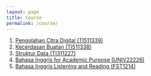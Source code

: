 ```yaml
---
layout: page
title: Course
permalink: /course/
---
```


1. <a href="{{ site.baseurl }}/course/pengolahan-citra-digital">Pengolahan Citra Digital (TI511339)</a>
1. <a href="{{ site.baseurl }}/course/kecerdasan-buatan">Kecerdasan Buatan (TI511338)</a>
1. <a href="{{ site.baseurl }}/course/struktur-data">Struktur Data (TI311227)</a>
1. <a href="{{ site.baseurl }}/course/bahasa-inggris-for-academic-purpose">Bahasa Inggris for Academic Purpose (UNIV22226)</a>
1. <a href="{{ site.baseurl }}/course/bahasa-inggris-listening-and-reading">Bahasa Inggris Listening and Reading (FST1214)</a>